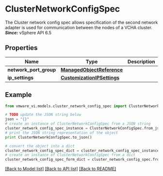 # ClusterNetworkConfigSpec

The Cluster network config spec allows specification of the second network adapter is used for communication between the nodes of a VCHA cluster.  ***Since:*** vSphere API 6.5 

## Properties
Name | Type | Description | Notes
------------ | ------------- | ------------- | -------------
**network_port_group** | [**ManagedObjectReference**](ManagedObjectReference.md) |  | 
**ip_settings** | [**CustomizationIPSettings**](CustomizationIPSettings.md) |  | 

## Example

```python
from vmware_vi.models.cluster_network_config_spec import ClusterNetworkConfigSpec

# TODO update the JSON string below
json = "{}"
# create an instance of ClusterNetworkConfigSpec from a JSON string
cluster_network_config_spec_instance = ClusterNetworkConfigSpec.from_json(json)
# print the JSON string representation of the object
print ClusterNetworkConfigSpec.to_json()

# convert the object into a dict
cluster_network_config_spec_dict = cluster_network_config_spec_instance.to_dict()
# create an instance of ClusterNetworkConfigSpec from a dict
cluster_network_config_spec_form_dict = cluster_network_config_spec.from_dict(cluster_network_config_spec_dict)
```
[[Back to Model list]](../README.md#documentation-for-models) [[Back to API list]](../README.md#documentation-for-api-endpoints) [[Back to README]](../README.md)


